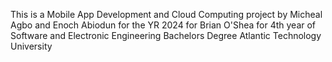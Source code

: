 
This is a Mobile App Development and Cloud Computing project by Micheal Agbo and Enoch Abiodun for the YR 2024 for Brian O'Shea
for 4th year of Software and Electronic Engineering Bachelors Degree Atlantic Technology University
